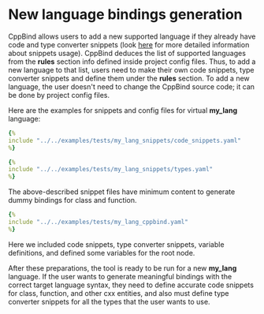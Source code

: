 # New language bindings generation

CppBind allows users to add a new supported language if they already
have code and type converter snippets (look
[here](../advanced_topics/cppbind_snippets/code_snippets.md)
for more detailed information about snippets usage). CppBind deduces the
list of supported languages from the **rules** section info defined
inside project config files. Thus, to add a new language to that list,
users need to make their own code snippets, type converter snippets and
define them under the **rules** section. To add a new language, the user
doesn't need to change the CppBind source code; it can be done by
project config files.

Here are the examples for snippets and config files for virtual
**my_lang** language:

~~~Yaml
{% 
include "../../examples/tests/my_lang_snippets/code_snippets.yaml"
%} 
~~~

~~~Yaml
{% 
include "../../examples/tests/my_lang_snippets/types.yaml"
%} 
~~~

The above-described snippet files have minimum content to generate dummy
bindings for class and function.

~~~Yaml
{% 
include "../../examples/tests/my_lang_cppbind.yaml"
%} 
~~~

Here we included code snippets, type converter snippets, variable
definitions, and defined some variables for the root node.

After these preparations, the tool is ready to be run for a new
**my_lang** language. If the user wants to generate meaningful bindings
with the correct target language syntax, they need to define accurate
code snippets for class, function, and other cxx entities, and also must
define type converter snippets for all the types that the user wants to
use.
